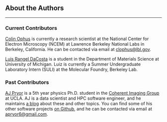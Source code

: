 ## About the Authors
---


### Current Contributors

[Colin Ophus](http://foundry.lbl.gov/people/colin_ophus.html) is currently a research scientist at the National Center for Electron Microscopy (NCEM) at Lawrence Berkeley National Labs in Berkeley, California. He can be contacted via email at clophus@lbl.gov.

[Luis Rangel DaCosta](http://foundry.lbl.gov/) is a student in the Department of Materials Science at University of Michigan. Luiz is currently a Summer Undergraduate Laboratory Intern (SULI) at the Molecular Foundry, Berkeley Lab. 




### Past Contributors

[AJ Pryor](https://www.linkedin.com/in/alan-pryor-02a52b57/) is a 5th year physics Ph.D. student in the [Coherent Imaging Group](http://www.physics.ucla.edu/research/imaging/) at UCLA. AJ is a data scientist and HPC software engineer, and he maintains [a blog](http://alanpryorjr.com/) about these and other topics. You can find some of his other software projects [on Github](https://github.com/apryor6), and he can be contacted via email at apryor6@gmail.com.

